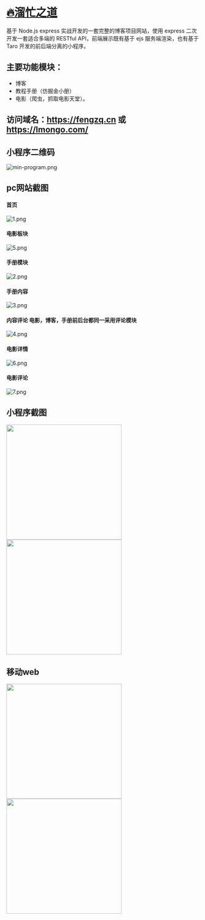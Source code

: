 # <a href="https://fengzq.cn"> 🔥溜忙之道<a/>

基于 Node.js express 实战开发的一套完整的博客项目网站，使用 express 二次开发一套适合多端的 RESTful API，前端展示既有基于 ejs 服务端渲染，也有基于 Taro 开发的前后端分离的小程序。
## 主要功能模块：
* 博客
* 教程手册（仿掘金小册）
* 电影（爬虫，抓取电影天堂）。

## 访问域名：https://fengzq.cn  或  https://lmongo.com/
## 小程序二维码
![min-program.png](doc/img/min-program.png)

## pc网站截图
#### 首页
![1.png](./doc/img/1.png)
#### 电影板块
![5.png](./doc/img/5.png)
#### 手册模块
![2.png](./doc/img/2.png)
#### 手册内容
![3.png](./doc/img/3.png)
#### 内容评论  电影，博客，手册前后台都同一采用评论模块
![4.png](./doc/img/4.png)
#### 电影详情
![6.png](./doc/img/6.png)
#### 电影评论
![7.png](./doc/img/7.png)


## 小程序截图


<img src="./doc/img/m1.jpg" width="300" hegiht="600" align=center />
<img src="./doc/img/m3.jpg" width="300" hegiht="600" align=center />


## 移动web


<img src="./doc/img/wm1.jpg" width="300" hegiht="600" align=center />
<img src="./doc/img/wm2.jpg" width="300" hegiht="600" align=center />
